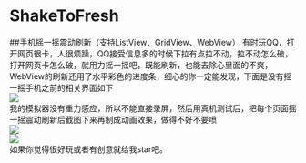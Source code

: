 # ShakeToFresh
##手机摇一摇震动刷新（支持ListView、GridView、WebView）
有时玩QQ，打开网页很卡，人很烦躁，QQ接受信息多的时候下拉有点拉不动，拉不动怎么破，打开网页卡怎么破，就用力摇一摇吧，既能刷新，也能去除心里面的不爽， WebView的刷新还用了水平彩色的进度条，细心的你一定能发现，下面是没有摇一摇手机之前的相关界面如下<br>
![](https://github.com/changechenyu/ShakeToFresh/blob/master/app/src/main/res/drawable/shake.gif) 
<br>
我的模拟器没有重力感应，所以不能直接录屏，然后用真机测试后，把每个页面摇一摇震动刷新后截图下来再制成动画效果，做得不好不要喷<br>
![](https://github.com/changechenyu/ShakeToFresh/blob/master/app/src/main/res/drawable/result1.gif)  
![](https://github.com/changechenyu/ShakeToFresh/blob/master/app/src/main/res/drawable/result2.gif)  
如果你觉得很好玩或者有创意就给我star吧。
